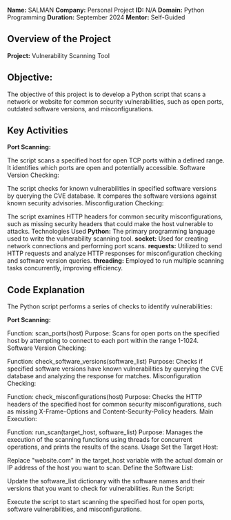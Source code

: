 **Name:** SALMAN
**Company:** Personal Project
**ID:** N/A
**Domain:** Python Programming
**Duration:** September 2024
**Mentor:** Self-Guided

## Overview of the Project
**Project:** Vulnerability Scanning Tool

## Objective:
The objective of this project is to develop a Python script that scans a network or website for common security vulnerabilities, such as open ports, outdated software versions, and misconfigurations.

## Key Activities
**Port Scanning:**

The script scans a specified host for open TCP ports within a defined range. It identifies which ports are open and potentially accessible.
Software Version Checking:

The script checks for known vulnerabilities in specified software versions by querying the CVE database. It compares the software versions against known security advisories.
Misconfiguration Checking:

The script examines HTTP headers for common security misconfigurations, such as missing security headers that could make the host vulnerable to attacks.
Technologies Used
**Python:** The primary programming language used to write the vulnerability scanning tool.
**socket:** Used for creating network connections and performing port scans.
**requests:** Utilized to send HTTP requests and analyze HTTP responses for misconfiguration checking and software version queries.
**threading:** Employed to run multiple scanning tasks concurrently, improving efficiency.

## Code Explanation
The Python script performs a series of checks to identify vulnerabilities:

**Port Scanning:**

Function: scan_ports(host)
Purpose: Scans for open ports on the specified host by attempting to connect to each port within the range 1-1024.
Software Version Checking:

Function: check_software_versions(software_list)
Purpose: Checks if specified software versions have known vulnerabilities by querying the CVE database and analyzing the response for matches.
Misconfiguration Checking:

Function: check_misconfigurations(host)
Purpose: Checks the HTTP headers of the specified host for common security misconfigurations, such as missing X-Frame-Options and Content-Security-Policy headers.
Main Execution:

Function: run_scan(target_host, software_list)
Purpose: Manages the execution of the scanning functions using threads for concurrent operations, and prints the results of the scans.
Usage
Set the Target Host:

Replace "website.com" in the target_host variable with the actual domain or IP address of the host you want to scan.
Define the Software List:

Update the software_list dictionary with the software names and their versions that you want to check for vulnerabilities.
Run the Script:

Execute the script to start scanning the specified host for open ports, software vulnerabilities, and misconfigurations.
